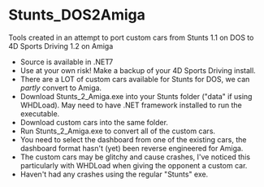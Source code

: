 # Stunts_DOS2Amiga
Tools created in an attempt to port custom cars from Stunts 1.1 on DOS to 4D Sports Driving 1.2 on Amiga

- Source is available in .NET7
- Use at your own risk! Make a backup of your 4D Sports Driving install.
- There are a LOT of custom cars available for Stunts for DOS, we can *partly* convert to Amiga.
- Download Stunts_2_Amiga.exe into your Stunts folder ("data" if using WHDLoad). May need to have .NET framework installed to run the executable.
- Download custom cars into the same folder.
- Run Stunts_2_Amiga.exe to convert all of the custom cars.
- You need to select the dashboard from one of the existing cars, the dashboard format hasn't (yet) been reverse engineered for Amiga.
- The custom cars may be glitchy and cause crashes, I've noticed this particularly with WHDLoad when giving the opponent a custom car.
- Haven't had any crashes using the regular "Stunts" exe.
